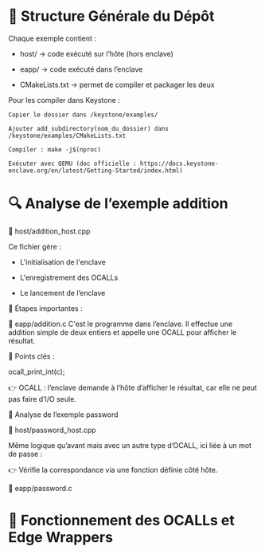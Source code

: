 # 📁 Structure Générale du Dépôt

Chaque exemple contient :

- host/ → code exécuté sur l’hôte (hors enclave)

- eapp/ → code exécuté dans l’enclave

- CMakeLists.txt → permet de compiler et packager les deux

Pour les compiler dans Keystone :

    Copier le dossier dans /keystone/examples/

    Ajouter add_subdirectory(nom_du_dossier) dans /keystone/examples/CMakeLists.txt

    Compiler : make -j$(nproc)

    Exécuter avec QEMU (doc officielle : https://docs.keystone-enclave.org/en/latest/Getting-Started/index.html)

# 🔍 Analyse de l’exemple addition

🔹 host/addition_host.cpp

Ce fichier gère :

- L'initialisation de l'enclave

- L'enregistrement des OCALLs

- Le lancement de l’enclave

📌 Étapes importantes :


🔹 eapp/addition.c
C'est le programme dans l’enclave. Il effectue une addition simple de deux entiers et appelle une OCALL pour afficher le résultat.

📌 Points clés :

ocall_print_int(c);

👉 OCALL : l’enclave demande à l’hôte d’afficher le résultat, car elle ne peut pas faire d’I/O seule.

🔐 Analyse de l’exemple password

🔹 host/password_host.cpp

Même logique qu’avant mais avec un autre type d’OCALL, ici liée à un mot de passe :

👉 Vérifie la correspondance via une fonction définie côté hôte.

🔹 eapp/password.c

# 🧩 Fonctionnement des OCALLs et Edge Wrappers

